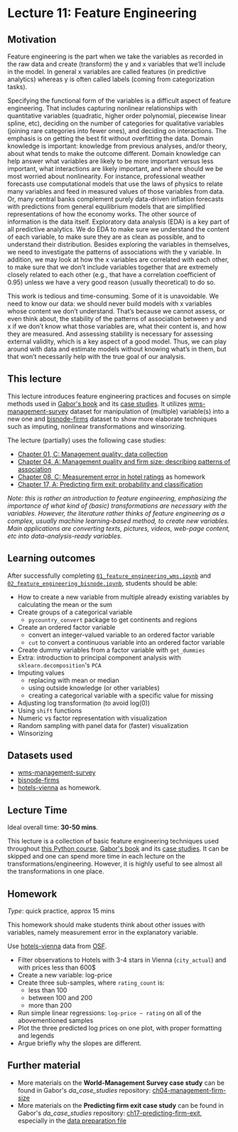 # Lecture 11: Feature Engineering

## Motivation

Feature engineering is the part when we take the variables as recorded in the raw data and create (transform) the y and x variables that we’ll include in the model. In general x variables are called features (in predictive analytics) whereas y is often called labels (coming from categorization tasks).

Specifying the functional form of the variables is a difficult aspect of feature engineering. That includes capturing nonlinear relationships with quantitative variables (quadratic, higher order polynomial, piecewise linear spline, etc), deciding on the number of categories for qualitative variables (joining
rare categories into fewer ones), and deciding on interactions. The emphasis is on getting the best fit without overfitting the data. Domain knowledge is important: knowledge from previous analyses, and/or theory, about what tends to make the outcome different. Domain knowledge can help answer what variables are likely to be more important versus less important, what interactions are likely important, and where should we be most worried about nonlinearity. For instance, professional weather forecasts use computational models that use the laws of physics to relate many variables and feed in measured values of those variables from data. Or, many central banks complement purely data-driven inflation forecasts with predictions from general equilibrium models that are simplified representations of how the economy works. The other source of information is the data itself. Exploratory data analysis (EDA) is a key part of all predictive analytics. We do EDA to make sure we understand the content of each variable, to make sure they are as clean as possible, and to understand their distribution. Besides exploring the variables in themselves, we need to investigate the patterns of associations with the y variable. In addition, we may look at how the x variables are correlated with each other, to make sure that we don’t include variables together that are extremely closely related to each other (e.g., that have a correlation coefficient of 0.95) unless we have a very good reason (usually theoretical) to do so.

This work is tedious and time-consuming. Some of it is unavoidable. We need to know our data: we should never build models with x variables whose content we don’t understand. That’s because we cannot assess, or even think about, the stability of the patterns of association between y and x if we don’t know what those variables are, what their content is, and how they are measured. And assessing stability is necessary for assessing external validity, which is a key aspect of a good model. Thus, we can play around with data and estimate models without knowing what’s in them, but that won’t necessarily help with the true goal of our analysis.

## This lecture

This lecture introduces feature engineering practices and focuses on simple methods used in [Gabor's book](https://gabors-data-analysis.com/) and its [case studies]((https://github.com/gabors-data-analysis/da_case_studies)). It utilizes [wms-management-survey](https://gabors-data-analysis.com/datasets/#wms-management-survey) dataset for manipulation of (multiple) variable(s) into a new one and [bisnode-firms](https://gabors-data-analysis.com/datasets/#bisnode-firms) dataset to show more elaborate techniques such as imputing, nonlinear transformations and winsorizing.

The lecture (partially) uses the following case studies:
  - [Chapter 01, C: Management quality: data collection](https://gabors-data-analysis.com/casestudies/#ch01c-management-quality-data-collection)
  - [Chapter 04, A: Management quality and firm size: describing patterns of association](https://gabors-data-analysis.com/casestudies/#ch04a-management-quality-and-firm-size-describing-patterns-of-association)
  - [Chapter 08, C: Measurement error in hotel ratings](https://gabors-data-analysis.com/casestudies/#ch08c-measurement-error-in-hotel-ratings) as homework
  - [Chapter 17, A: Predicting firm exit: probability and classification](https://gabors-data-analysis.com/casestudies/#ch17a-predicting-firm-exit-probability-and-classification)

*Note: this is rather an introduction to feature engineering, emphasizing the importance of what kind of (basic) transformations are necessary with the variables. However, the literature rather thinks of feature engineering as a complex, usually machine learning-based method, to create new variables. Main applications are converting texts, pictures, videos, web-page content, etc into data-analysis-ready variables.* 


## Learning outcomes
After successfully completing [`01_feature_engineering_wms.ipynb`](https://github.com/gabors-data-analysis/da-coding-python/blob/main/lecture11-feature-engineering/01_feature_engineering_wms.ipynb) and [`02_feature_engineering_bisnode.ipynb`](https://github.com/gabors-data-analysis/da-coding-python/blob/main/lecture11-feature-engineering/02_feature_engineering_bisnode.ipynb), students should be able:

- How to create a new variable from multiple already existing variables by calculating the mean or the sum
- Create groups of a categorical variable
  - `pycountry_convert` package to get continents and regions
- Create an ordered factor variable
  - convert an integer-valued variable to an ordered factor variable     
  - `cut` to convert a continuous variable into an ordered factor variable
- Create dummy variables from a factor variable with `get_dummies`
- Extra: introduction to principal component analysis with `sklearn.decomposition`'s `PCA`
- Imputing values
  - replacing with mean or median
  - using outside knowledge (or other variables)
  - creating a categorical variable with a specific value for missing
- Adjusting log transformation (to avoid log(0))
- Using `shift` functions
- Numeric vs factor representation with visualization
- Random sampling with panel data for (faster) visualization
- Winsorizing

## Datasets used

- [wms-management-survey](https://gabors-data-analysis.com/datasets/#wms-management-survey)
- [bisnode-firms](https://gabors-data-analysis.com/datasets/#bisnode-firms)
- [hotels-vienna](https://gabors-data-analysis.com/datasets/#hotels-vienna) as homework.

## Lecture Time

Ideal overall time: **30-50 mins**.

This lecture is a collection of basic feature engineering techniques used throughout [this Python course](https://github.com/gabors-data-analysis/da-coding-python), [Gabor's book](https://gabors-data-analysis.com/) and its [case studies](https://github.com/gabors-data-analysis/da_case_studies). It can be skipped and one can spend more time in each lecture on the transformations/engineering. However, it is highly useful to see almost all the transformations in one place.

## Homework

*Type*: quick practice, approx 15 mins

This homework should make students think about other issues with variables, namely measurement error in the explanatory variable.

Use [hotels-vienna](https://gabors-data-analysis.com/datasets/#hotels-vienna) data from [OSF](https://osf.io/y6jvb/). 

  - Filter observations to Hotels with 3-4 stars in Vienna (`city_actual`) and with prices less than 600$
  - Create a new variable: log-price
  - Create three sub-samples, where `rating_count` is:
    - less than 100
    - between 100 and 200
    - more than 200
  - Run simple linear regressions: `log-price ~ rating` on all of the abovementioned samples
  - Plot the three predicted log prices on one plot, with proper formatting and legends
  - Argue briefly why the slopes are different.


## Further material
  - More materials on the **World-Management Survey case study** can be found in Gabor's *da_case_studies* repository: [ch04-management-firm-size](https://github.com/gabors-data-analysis/da_case_studies/tree/master/ch04-management-firm-size)
  - More materials on the **Predicting firm exit case study** can be found in Gabor's *da_case_studies* repository: [ch17-predicting-firm-exit](https://github.com/gabors-data-analysis/da_case_studies/blob/master/ch17-predicting-firm-exit), especially in the [data preparation file](https://github.com/gabors-data-analysis/da_case_studies/blob/master/ch17-predicting-firm-exit/ch17-firm-exit-data-prep.R)

